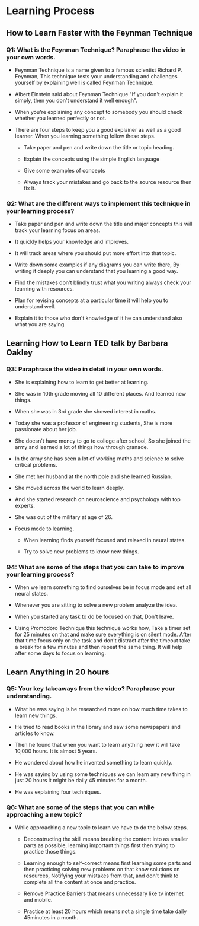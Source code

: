 # Learning Process

## How to Learn Faster with the Feynman Technique

### Q1: What is the Feynman Technique? Paraphrase the video in your own words.

* Feynman Technique is a name given to a famous scientist Richard P. Feynman, This technique tests your understanding and challenges yourself by explaining well is called Feynman Technique.

* Albert Einstein said about Feynman Technique "If you don't explain it simply, then you don't understand it well enough". 

* When you're explaining any concept to somebody you should check whether you learned perfectly or not.

* There are four steps to keep you a good explainer as well as a good learner. When you learning something follow these steps.
    
    * Take paper and pen and write down the title or topic heading.

    * Explain the concepts using the simple English language

    * Give some examples of concepts

    * Always track your mistakes and go back to the source resource then fix it.

### Q2: What are the different ways to implement this technique in your learning process?

* Take paper and pen and write down the title and major concepts this will track your learning focus on areas.

* It quickly helps your knowledge and improves.

* It will track areas where you should put more effort into that topic.

* Write down some examples if any diagrams you can write there, By writing it deeply you can understand that you learning a good way.

* Find the mistakes don't blindly trust what you writing always check your learning with resources.

* Plan for revising concepts at a particular time it will help you to understand well.

* Explain it to those who don't knowledge of it he can understand also what you are saying.


## Learning How to Learn TED talk by Barbara Oakley

### Q3: Paraphrase the video in detail in your own words.

* She is explaining how to learn to get better at learning.

* She was in 10th grade moving all 10 different places. And learned new things.

* When she was in 3rd grade she showed interest in maths.

* Today she was a professor of engineering students, She is more passionate about her job.

* She doesn't have money to go to college after school, So she joined the army and learned a lot of things how through granade.

* In the army she has seen a lot of working maths and science to solve critical problems.

* She met her husband at the north pole and she learned Russian.

* She moved across the world to learn deeply.

* And she started research on neuroscience and psychology with top experts.

* She was out of the military at age of 26.

* Focus mode to learning.
    
    * When learning finds yourself focused and relaxed in neural states.

    * Try to solve new problems to know new things.
### Q4: What are some of the steps that you can take to improve your learning process?

* When we learn something to find ourselves be in focus mode and set all neural states.

* Whenever you are sitting to solve a new problem analyze the idea.

* When you started any task to do be focused on that, Don't leave.

* Using Promodoro Technique this technique works how, Take a timer set for 25 minutes on that and make sure everything is on silent mode. After that time focus only on the task and don't distract after the timeout take a break for a few minutes and then repeat the same thing. It will help after some days to focus on learning.

## Learn Anything in 20 hours

### Q5: Your key takeaways from the video? Paraphrase your understanding.

* What he was saying is he researched more on how much time takes to learn new things.

* He tried to read books in the library and saw some newspapers and articles to know.

* Then he found that when you want to learn anything new it will take 10,000 hours. It is almost 5 years.

* He wondered about how he invented something to learn quickly.

* He was saying by using some techniques we can learn any new thing in just 20 hours it might be daily 45 minutes for a month.

* He was explaining four techniques.

### Q6: What are some of the steps that you can while approaching a new topic?

* While approaching a new topic to learn we have to do the below steps.

    * Deconstructing the skill means breaking the content into as smaller parts as possible, learning important things first then trying to practice those things.

    * Learning enough to self-correct means first learning some parts and then practicing solving new problems on that know solutions on resources, Notifying your mistakes from that, and don't think to complete all the content at once and practice.

    * Remove Practice Barriers that means unnecessary like tv internet and mobile.

    * Practice at least 20 hours which means not a single time take daily 45minutes in a month.
